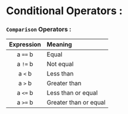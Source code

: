 # Conditional Operators :

### `Comparison` Operators :

Expression | Meaning 
:---: | :---
a `==` b | Equal
a `!=` b | Not equal
a `<` b | Less than
a `>` b | Greater than
a `<=` b | Less than or equal
a `>=` b | Greater than or equal
